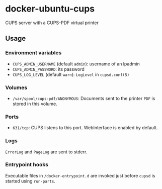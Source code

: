 # docker-ubuntu-cups

CUPS server with a CUPS-PDF virtual printer

## Usage

### Environment variables
- `CUPS_ADMIN_USERNAME` (default `admin`): username of an lpadmin
- `CUPS_ADMIN_PASSWORD`: its password
- `CUPS_LOG_LEVEL` (default `warn`): `LogLevel` in `cupsd.conf(5)`
### Volumes
- `/var/spool/cups-pdf/ANONYMOUS`: Documents sent to the printer `PDF` is stored in this volume.
### Ports
- `631/tcp`: CUPS listens to this port. WebInterface is enabled by default.
### Logs
`ErrorLog` and `PageLog` are sent to stderr.
### Entrypoint hooks
Executable files in `/docker-entrypoint.d` are invoked just before `cupsd` is started using `run-parts`.

